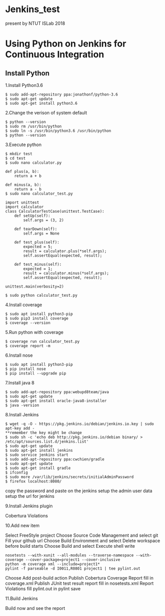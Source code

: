 # Jenkins_test 
present by NTUT ISLab 2018

# Using Python on Jenkins for Continuous Integration

## Install Python

1.Install Python3.6
```shell
$ sudo add-apt-repository ppa:jonathonf/python-3.6
$ sudo apt-get update
$ sudo apt-get install python3.6
```

2.Change the verison of system default
```shell
$ python --version
$ sudo rm /usr/bin/python
$ sudo ln -s /usr/bin/python3.6 /usr/bin/python
$ python --version
```

3.Execute python
```shell
$ mkdir test
$ cd test
$ sudo nano calculator.py

def plus(a, b):
    return a + b

def minus(a, b):
    return a - b
$ sudo nano calculator_test.py

import unittest
import calculator
class CalculatorTestCase(unittest.TestCase):
    def setUp(self):
        self.args = (3, 2)
        
    def tearDown(self):
        self.args = None

    def test_plus(self):
        expected = 5;
        result = calculator.plus(*self.args);
        self.assertEqual(expected, result);

    def test_minus(self):
        expected = 1;
        result = calculator.minus(*self.args);
        self.assertEqual(expected, result);

unittest.main(verbosity=2)

$ sudo python calculator_test.py
```

4.Install coverage
```shell
$ sudo apt install python3-pip
$ sudo pip3 install coverage
$ coverage --version
```

5.Run python with coverage
```shell
$ coverage run calculator_test.py
$ coverage report -m
```

6.Install nose
```shell
$ sudo apt install python3-pip
$ pip install nose
$ pip install --upgrade pip
```

7.Install java 8
```shell
$ sudo add-apt-repository ppa:webupd8team/java
$ sudo apt-get update
$ sudo apt-get install oracle-java8-installer
$ java -version
```

8.Install Jenkins
```shell
$ wget -q -O - https://pkg.jenkins.io/debian/jenkins.io.key | sudo apt-key add -
**remember the key might be change
$ sudo sh -c 'echo deb http://pkg.jenkins.io/debian binary/ > /etc/apt/sources.list.d/jenkins.list'
$ sudo apt-get update
$ sudo apt-get install jenkins
$ sudo service jenkins start
$ sudo add-apt-repository ppa:cwchien/gradle
$ sudo apt-get update
$ sudo apt-get install gradle
$ ifconfig
$ sudo more /var/lib/jenkins/secrets/initialAdminPassword
$ firefox localhost:8080/
```
copy the password and paste on the jenkins
setup the admin user data
setup the url for jenkins

9.Install Jenkins plugin

Cobertura
Violations

10.Add new item

Select FreeStyle project
Choose Source Code Management and select git
Fill your github url 
Choose Build Environment and select Delete workspace before build starts
Choose Build and select Execute shell
write
```
nosetests --with-xunit --all-modules --traverse-namespace --with-coverage --cover-package=project1 --cover-inclusive
python -m coverage xml --include=project1*
pylint -f parseable -d I0011,R0801 project1 | tee pylint.out
```
Choose Add post-build action
Publish Cobertura Coverage Report fill in coverage.xml
Publish JUnit test result report fill in nosetests.xml
Report Violations fill pylint.out in pylint
save

11.Build Jenkins

Build now and see the report
